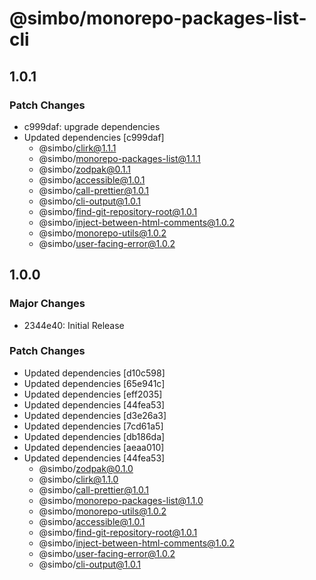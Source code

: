 # @simbo/monorepo-packages-list-cli

## 1.0.1

### Patch Changes

- c999daf: upgrade dependencies
- Updated dependencies [c999daf]
  - @simbo/clirk@1.1.1
  - @simbo/monorepo-packages-list@1.1.1
  - @simbo/zodpak@0.1.1
  - @simbo/accessible@1.0.1
  - @simbo/call-prettier@1.0.1
  - @simbo/cli-output@1.0.1
  - @simbo/find-git-repository-root@1.0.1
  - @simbo/inject-between-html-comments@1.0.2
  - @simbo/monorepo-utils@1.0.2
  - @simbo/user-facing-error@1.0.2

## 1.0.0

### Major Changes

- 2344e40: Initial Release

### Patch Changes

- Updated dependencies [d10c598]
- Updated dependencies [65e941c]
- Updated dependencies [eff2035]
- Updated dependencies [44fea53]
- Updated dependencies [d3e26a3]
- Updated dependencies [7cd61a5]
- Updated dependencies [db186da]
- Updated dependencies [aeaa010]
- Updated dependencies [44fea53]
  - @simbo/zodpak@0.1.0
  - @simbo/clirk@1.1.0
  - @simbo/call-prettier@1.0.1
  - @simbo/monorepo-packages-list@1.1.0
  - @simbo/monorepo-utils@1.0.2
  - @simbo/accessible@1.0.1
  - @simbo/find-git-repository-root@1.0.1
  - @simbo/inject-between-html-comments@1.0.2
  - @simbo/user-facing-error@1.0.2
  - @simbo/cli-output@1.0.1
